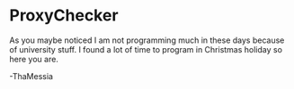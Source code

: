 # ProxyChecker
As you maybe noticed I am not programming much in these days because of university stuff. 
I found a lot of time to program in Christmas holiday so here you are.

-ThaMessia
